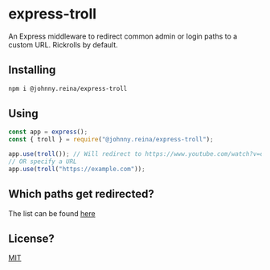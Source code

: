 # express-troll

An Express middleware to redirect common admin or login paths to a custom URL. Rickrolls by default.

## Installing

```bash
npm i @johnny.reina/express-troll
```

## Using

```javascript
const app = express();
const { troll } = require("@johnny.reina/express-troll");

app.use(troll()); // Will redirect to https://www.youtube.com/watch?v=dQw4w9WgXcQ
// OR specify a URL
app.use(troll("https://example.com"));
```

## Which paths get redirected?
The list can be found [here](./src/paths.js)

## License?
[MIT](./LICENSE)
